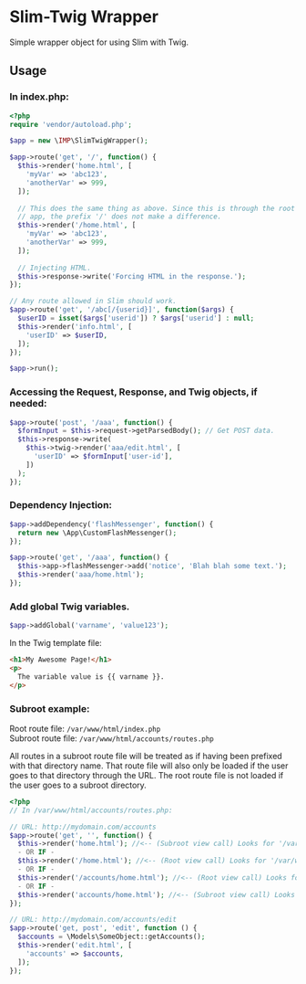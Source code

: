 # Slim-Twig Wrapper
Simple wrapper object for using Slim with Twig.

## Usage

### In index.php:
``` php
<?php
require 'vendor/autoload.php';

$app = new \IMP\SlimTwigWrapper();

$app->route('get', '/', function() {
  $this->render('home.html', [
    'myVar' => 'abc123',
    'anotherVar' => 999,
  ]);
  
  // This does the same thing as above. Since this is through the root
  // app, the prefix '/' does not make a difference.
  $this->render('/home.html', [
    'myVar' => 'abc123',
    'anotherVar' => 999,
  ]);
  
  // Injecting HTML.
  $this->response->write('Forcing HTML in the response.');
});

// Any route allowed in Slim should work.
$app->route('get', '/abc[/{userid}]', function($args) {
  $userID = isset($args['userid']) ? $args['userid'] : null;
  $this->render('info.html', [
    'userID' => $userID,
  ]);
});

$app->run();
```

### Accessing the Request, Response, and Twig objects, if needed:
``` php
$app->route('post', '/aaa', function() {
  $formInput = $this->request->getParsedBody(); // Get POST data.
  $this->response->write(
    $this->twig->render('aaa/edit.html', [
      'userID' => $formInput['user-id'],
    ])
  );
});
```

### Dependency Injection:
``` php
$app->addDependency('flashMessenger', function() {
  return new \App\CustomFlashMessenger();
});

$app->route('get', '/aaa', function() {
  $this->app->flashMessenger->add('notice', 'Blah blah some text.');
  $this->render('aaa/home.html');
});
```

### Add global Twig variables.
``` php
$app->addGlobal('varname', 'value123');
```

In the Twig template file:
``` html
<h1>My Awesome Page!</h1>
<p>
  The variable value is {{ varname }}.
</p>
```

### Subroot example:
Root route file: `/var/www/html/index.php`  
Subroot route file: `/var/www/html/accounts/routes.php`

All routes in a subroot route file will be treated as if having been prefixed with that directory name. That route file will also only be loaded if the user goes to that directory through the URL. The root route file is not loaded if the user goes to a subroot directory.

``` php
<?php
// In /var/www/html/accounts/routes.php:

// URL: http://mydomain.com/accounts
$app->route('get', '', function() {
  $this->render('home.html'); //<-- (Subroot view call) Looks for '/var/www/html/accounts/home.html'.
  - OR IF -
  $this->render('/home.html'); //<-- (Root view call) Looks for '/var/www/html/home.html' or '/var/www/html/views/home.html'.
  - OR IF -
  $this->render('/accounts/home.html'); //<-- (Root view call) Looks for '/var/www/html/accounts/home.html' or '/var/www/html/views/accounts/home.html'.
  - OR IF -
  $this->render('accounts/home.html'); //<-- (Subroot view call) Looks for '/var/www/html/accounts/accounts/home.html', which is probably not what you want!
});

// URL: http://mydomain.com/accounts/edit
$app->route('get, post', 'edit', function () {
  $accounts = \Models\SomeObject::getAccounts();
  $this->render('edit.html', [
    'accounts' => $accounts,
  ]);
});
```
